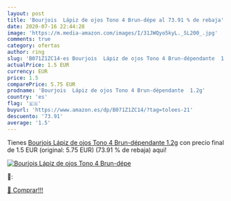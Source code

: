```yaml
---
layout: post
title: 'Bourjois  Lápiz de ojos Tono 4 Brun-dépe al 73.91 % de rebaja'
date: 2020-07-16 22:44:28
image: 'https://m.media-amazon.com/images/I/31JWQyo5kyL._SL200_.jpg'
comments: true
category: ofertas
author: ring
slug: 'B071Z1ZC14-es Bourjois  Lápiz de ojos Tono 4 Brun-dépendante  1.2g'
actualPrice: 1.5 EUR
currency: EUR
price: 1.5
comparePrice: 5.75 EUR
prodname: 'Bourjois  Lápiz de ojos Tono 4 Brun-dépendante  1.2g'
country: 'es'
flag: '🇪🇸'
buyurl: 'https://www.amazon.es/dp/B071Z1ZC14/?tag=tolees-21'
descuento: '73.91'
average: '1.5'
---
```


Tienes [Bourjois  Lápiz de ojos Tono 4 Brun-dépendante  1.2g](https://www.amazon.es/dp/B071Z1ZC14/?tag=tolees-21) con precio final de  1.5 EUR (original: 5.75 EUR) (73.91 %  de rebaja) aqui!

[![Bourjois  Lápiz de ojos Tono 4 Brun-dépe](https://m.media-amazon.com/images/I/31JWQyo5kyL._SL200_.jpg)](https://www.amazon.es/dp/B071Z1ZC14/?tag=tolees-21)

🔎:


[🛒 Comprar!!!](https://www.amazon.es/dp/B071Z1ZC14/?tag=tolees-21)
